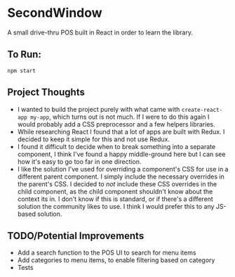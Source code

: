 # SecondWindow

A small drive-thru POS built in React in order to learn the library.

## To Run:
```
npm start
```

## Project Thoughts
- I wanted to build the project purely with what came with `create-react-app my-app`, which turns out is not much. If I were to do this again I would probably add a CSS preprocessor and a few helpers libraries.
- While researching React I found that a lot of apps are built with Redux. I decided to keep it simple for this and not use Redux.
- I found it difficult to decide when to break something into a separate component, I think I've found a happy middle-ground here but I can see how it's easy to go too far in one direction.
- I like the solution I've used for overriding a component's CSS for use in a different parent component. I simply include the necessary overrides in the parent's CSS. I decided to *not* include these CSS overrides in the child component, as the child component shouldn't know about the context its in. I don't know if this is standard, or if there's a different solution the community likes to use. I think I would prefer this to any JS-based solution.

## TODO/Potential Improvements
- Add a search function to the POS UI to search for menu items
- Add categories to menu items, to enable filtering based on category
- Tests
